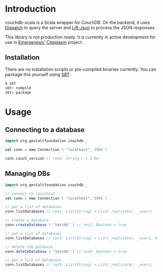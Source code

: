 # Introduction

couchdb-scala is a Scala wrapper for CouchDB. On the backend, it uses 
[Dispatch](http://dispatch.databinder.net/Dispatch.html) to query the server 
and [Lift-Json](https://github.com/lift/lift/tree/master/framework/lift-base/lift-json/>)
to process the JSON responses.

This library is not production ready. It is currently in active development for
use in [Emergenesis'](http://www.emergenesis.com>)
[Citeplasm](http://wiki.emergenesis.com/Citeplasm) project.

## Installation

There are no installation scripts or pre-compiled binaries currently. You can
package this yourself using [SBT](https://github.com/harrah/xsbt/wiki):

```bash
$ sbt
sbt> compile
sbt> package
```

# Usage

## Connecting to a database

```scala
import org.gestaltfoundation.couchdb._

val conn = new Connection ( "localhost", 5984 )

conn.couch_version // res0: String = 1.2.0a-
```

## Managing DBs

```scala
import org.gestaltfoundation.couchdb._

// connect to localhost
val conn = new Connection ( "localhost", 5984 )

// get a list of databases
conn.listDatabases // res1: List[String] = List(_replicator, _users)

// create a database
conn.createDatabase ( "testdb" ) // res2: Boolean = true

// get a list of databases
conn.listDatabases // res3: List[String] = List(_replicator, _users, testdb)

// delete the database
conn.deleteDatabase ( "testdb" ) // res4: Boolean = true

// get a list of databases
conn.listDatabases // res5: List[String] = List(_replicator, _users)
```

